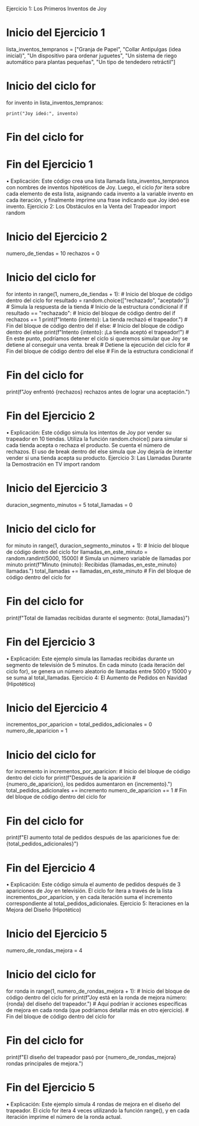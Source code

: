 Ejercicio 1: Los Primeros Inventos de Joy
# Inicio del Ejercicio 1
lista_inventos_tempranos = ["Granja de Papel", "Collar Antipulgas (idea inicial)", "Un dispositivo para ordenar juguetes", "Un sistema de riego automático para plantas pequeñas", "Un tipo de tendedero retráctil"]

# Inicio del ciclo for
for invento in lista_inventos_tempranos:
    
    print("Joy ideó:", invento)
    
# Fin del ciclo for

# Fin del Ejercicio 1
•
Explicación: Este código crea una lista llamada lista_inventos_tempranos con nombres de inventos hipotéticos de Joy. Luego, el ciclo *for* itera sobre cada elemento de esta lista, asignando cada invento a la variable invento en cada iteración, y finalmente imprime una frase indicando que Joy ideó ese invento.
Ejercicio 2: Los Obstáculos en la Venta del Trapeador
import random

# Inicio del Ejercicio 2
numero_de_tiendas = 10
rechazos = 0

# Inicio del ciclo for
for intento in range(1, numero_de_tiendas + 1):
    # Inicio del bloque de código dentro del ciclo for
    resultado = random.choice(["rechazado", "aceptado"]) # Simula la respuesta de la tienda
    # Inicio de la estructura condicional if
    if resultado == "rechazado":
        # Inicio del bloque de código dentro del if
        rechazos += 1
        print(f"Intento {intento}: La tienda rechazó el trapeador.")
        # Fin del bloque de código dentro del if
    else:
        # Inicio del bloque de código dentro del else
        print(f"Intento {intento}: ¡La tienda aceptó el trapeador!")
        # En este punto, podríamos detener el ciclo si queremos simular que Joy se detiene al conseguir una venta.
        break # Detiene la ejecución del ciclo for
        # Fin del bloque de código dentro del else
    # Fin de la estructura condicional if
# Fin del ciclo for

print(f"Joy enfrentó {rechazos} rechazos antes de lograr una aceptación.")

# Fin del Ejercicio 2
•
Explicación: Este código simula los intentos de Joy por vender su trapeador en 10 tiendas. Utiliza la función random.choice() para simular si cada tienda acepta o rechaza el producto. Se cuenta el número de rechazos. El uso de break dentro del else simula que Joy dejaría de intentar vender si una tienda acepta su producto.
Ejercicio 3: Las Llamadas Durante la Demostración en TV
import random

# Inicio del Ejercicio 3
duracion_segmento_minutos = 5
total_llamadas = 0

# Inicio del ciclo for
for minuto in range(1, duracion_segmento_minutos + 1):
    # Inicio del bloque de código dentro del ciclo for
    llamadas_en_este_minuto = random.randint(5000, 15000) # Simula un número variable de llamadas por minuto
    print(f"Minuto {minuto}: Recibidas {llamadas_en_este_minuto} llamadas.")
    total_llamadas += llamadas_en_este_minuto
    # Fin del bloque de código dentro del ciclo for
# Fin del ciclo for

print(f"Total de llamadas recibidas durante el segmento: {total_llamadas}")

# Fin del Ejercicio 3
•
Explicación: Este ejemplo simula las llamadas recibidas durante un segmento de televisión de 5 minutos. En cada minuto (cada iteración del ciclo for), se genera un número aleatorio de llamadas entre 5000 y 15000 y se suma al total_llamadas.
Ejercicio 4: El Aumento de Pedidos en Navidad (Hipotético)
# Inicio del Ejercicio 4
incrementos_por_aparicion = 
total_pedidos_adicionales = 0
numero_de_aparicion = 1

# Inicio del ciclo for
for incremento in incrementos_por_aparicion:
    # Inicio del bloque de código dentro del ciclo for
    print(f"Después de la aparición #{numero_de_aparicion}, los pedidos aumentaron en {incremento}.")
    total_pedidos_adicionales += incremento
    numero_de_aparicion += 1
    # Fin del bloque de código dentro del ciclo for
# Fin del ciclo for

print(f"El aumento total de pedidos después de las apariciones fue de: {total_pedidos_adicionales}")

# Fin del Ejercicio 4
•
Explicación: Este código simula el aumento de pedidos después de 3 apariciones de Joy en televisión. El ciclo for itera a través de la lista incrementos_por_aparicion, y en cada iteración suma el incremento correspondiente al total_pedidos_adicionales.
Ejercicio 5: Iteraciones en la Mejora del Diseño (Hipotético)
# Inicio del Ejercicio 5
numero_de_rondas_mejora = 4

# Inicio del ciclo for
for ronda in range(1, numero_de_rondas_mejora + 1):
    # Inicio del bloque de código dentro del ciclo for
    print(f"Joy está en la ronda de mejora número: {ronda} del diseño del trapeador.")
    # Aquí podrían ir acciones específicas de mejora en cada ronda (que podríamos detallar más en otro ejercicio).
    # Fin del bloque de código dentro del ciclo for
# Fin del ciclo for

print(f"El diseño del trapeador pasó por {numero_de_rondas_mejora} rondas principales de mejora.")

# Fin del Ejercicio 5
•
Explicación: Este ejemplo simula 4 rondas de mejora en el diseño del trapeador. El ciclo for itera 4 veces utilizando la función range(), y en cada iteración imprime el número de la ronda actual.
